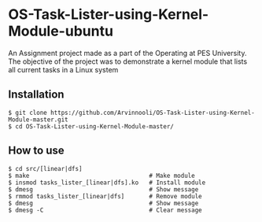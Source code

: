 # OS-Task-Lister-using-Kernel-Module-ubuntu
An Assignment project made as a part of the Operating at PES University. The objective of the project was to demonstrate a kernel module that lists all current tasks in a Linux system

## Installation
```
$ git clone https://github.com/Arvinnooli/OS-Task-Lister-using-Kernel-Module-master.git
$ cd OS-Task-Lister-using-Kernel-Module-master/
```

## How to use
```
$ cd src/[linear|dfs]
$ make                                  # Make module
$ insmod tasks_lister_[linear|dfs].ko   # Install module
$ dmesg                                 # Show message
$ rmmod tasks_lister_[linear|dfs]       # Remove module
$ dmesg                                 # Show message
$ dmesg -C                              # Clear message
```

